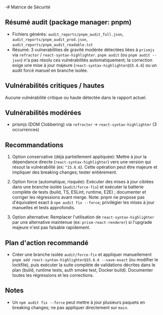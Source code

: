 -# Matrice de Sécurité

## Résumé audit (package manager: pnpm)

- Fichiers générés: `audit_reports/pnpm_audit_full.json`, `audit_reports/pnpm_audit_prod.json`, `audit_reports/pnpm_audit_readable.txt`
- Résumé: 3 vulnerabilities de gravité modérée détectées liées à `prismjs` via `refractor` / `react-syntax-highlighter`. `pnpm audit` (ou `pnpm audit --json`) n'a pas résolu ces vulnérabilités automatiquement; la correction exige une mise à jour majeure (`react-syntax-highlighter@15.6.6`) ou un audit forcé manuel en branche isolée.

## Vulnérabilités critiques / hautes

Aucune vulnérabilité critique ou haute détectée dans le rapport actuel.

## Vulnérabilités modérées

- prismjs (DOM Clobbering) via `refractor` -> `react-syntax-highlighter` (3 occurrences)

## Recommandations

1. Option conservative (déjà partiellement appliquée): Mettre à jour la dépendance directe (`react-syntax-highlighter`) vers une version qui résout la vulnérabilité (ex: `^15.6.6`). Cette opération peut être majeure et impliquer des breaking changes; tester entièrement.

2. Option force (automatique, risquée): Exécuter des mises à jour ciblées dans une branche isolée (`audit/force-fix`) et exécuter la batterie complète de tests (build, TS, ESLint, runtime, E2E) ; documenter et corriger les régressions avant merge. Note: pnpm ne propose pas d'équivalent exact à `npm audit fix --force`; privilégier les mises à jour manuelles et tests approfondis.

3. Option alternative: Remplacer l'utilisation de `react-syntax-highlighter` par une alternative maintenue (ex: `prism-react-renderer`) si l'upgrade majeure n'est pas faisable rapidement.

## Plan d'action recommandé

- Créer une branche isolée `audit/force-fix` et appliquer manuellement `pnpm add react-syntax-highlighter@15.6.6 --save-exact` (ou modifier le lockfile), puis exécuter la suite complète de validations décrites dans le plan (build, runtime tests, auth smoke test, Docker build). Documenter toutes les régressions et les corrections.

## Notes

- Un `npm audit fix --force` peut mettre à jour plusieurs paquets en breaking changes; ne pas appliquer directement sur `main`.
